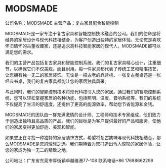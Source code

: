 # MODSMADE

公司名称：MODSMADE
主营产品：复古家具配合智能控制

MODSMADE是一家专注于复古家具和智能控制技术融合的公司。我们的使命是将经典的家居设计与现代科技相结合，为客户创造出独特的家居体验。无论您是喜欢怀旧情怀的古董收藏家，还是追求高科技智能家居的现代人，MODSMADE都可以满足您的需求。

我们的主营产品包括复古家具和智能控制系统。我们的复古家具精心设计，注重细节，以确保它们不仅美观，而且耐用。每一件家具都代表了传统工艺和精湛技艺，让您拥有独一无二的家居装饰。无论是一把古老的靠背椅、一张复古餐桌还是一张经典书桌，我们的复古家具都能让您的家居独具风采。

与此同时，我们的智能控制技术将现代科技引入您的家居。通过我们的智能控制系统，您可以轻松掌握家居的各种功能，包括照明、温度、音响系统等。我们的系统不仅提高了生活的舒适度，还提供了更高的能源效率，帮助您节省能源和金钱。

MODSMADE的团队由一群充满激情的设计师、工程师和技术专家组成，他们致力于创造出独特且高品质的产品。我们的目标是为客户提供最好的产品和服务，使他们的家居变得更加舒适、美观和智能。

如果您正在寻找一种独特的家居装饰方式，希望将复古韵味与现代科技相结合，那么MODSMADE是您的理想之选。我们期待着为您打造出令人惊叹的家居体验，让您的家成为独一无二的精致之地。

公司地址：广东省东莞市厚街镇卓越维港77-108 
联系电话+86 17688662299

